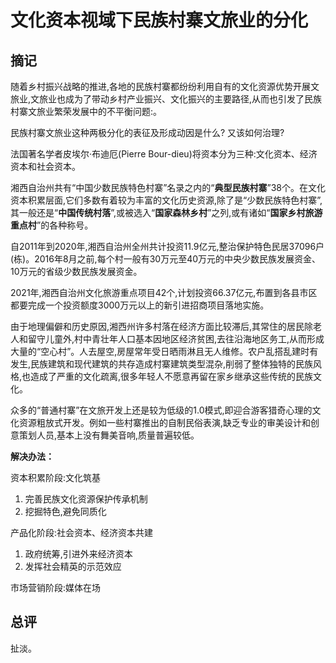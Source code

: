 # 文化资本视域下民族村寨文旅业的分化

## 摘记

随着乡村振兴战略的推进,各地的民族村寨都纷纷利用自有的文化资源优势开展文旅业,文旅业也成为了带动乡村产业振兴、文化振兴的主要路径,从而也引发了民族村寨文旅业繁荣发展中的不平衡问题:。

民族村寨文旅业这种两极分化的表征及形成动因是什么? 又该如何治理?

法国著名学者皮埃尔·布迪厄(Pierre Bour-dieu)将资本分为三种:文化资本、经济资本和社会资本。

湘西自治州共有“中国少数民族特色村寨”名录之内的“**典型民族村寨**”38个。在文化资本积累层面,它们多数有着较为丰富的文化历史资源,除了是“少数民族特色村寨”,其一般还是“**中国传统村落**”,或被选入“**国家森林乡村**”之列,或有诸如“**国家乡村旅游重点村**”的各种称号。

自2011年到2020年,湘西自治州全州共计投资11.9亿元,整治保护特色民居37096户(栋)。2016年8月之前,每个村一般有30万元至40万元的中央少数民族发展资金、10万元的省级少数民族发展资金。

2021年,湘西自治州文化旅游重点项目42个,计划投资66.37亿元,布置到各县市区都要完成一个投资额度3000万元以上的新引进招商项目落地实施。

由于地理偏僻和历史原因,湘西州许多村落在经济方面比较滞后,其常住的居民除老人和留守儿童外,村中青壮年人口基本因地区经济贫困,去往沿海地区务工,从而形成大量的“空心村”。人去屋空,房屋常年受日晒雨淋且无人维修。农户乱搭乱建时有发生,民族建筑和现代建筑的共存造成村寨建筑类型混杂,削弱了整体独特的民族风格,也造成了严重的文化疏离,很多年轻人不愿意再留在家乡继承这些传统的民族文化。 

众多的“普通村寨”在文旅开发上还是较为低级的1.0模式,即迎合游客猎奇心理的文化资源粗放式开发。例如一些村寨推出的自制民俗表演,缺乏专业的审美设计和创意策划人员,基本上没有舞美音响,质量普遍较低。

**解决办法：**

资本积累阶段:文化筑基 

1. 完善民族文化资源保护传承机制 
2. 挖掘特色,避免同质化

产品化阶段:社会资本、经济资本共建 

1. 政府统筹,引进外来经济资本
2. 发挥社会精英的示范效应

市场营销阶段:媒体在场



## 总评

扯淡。